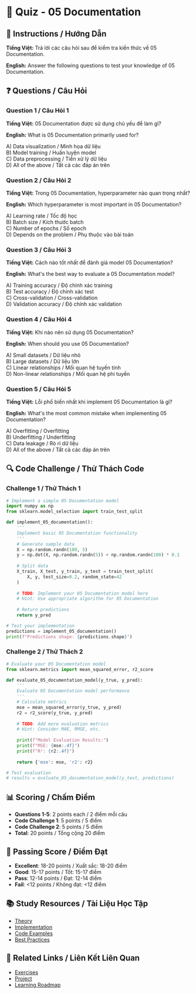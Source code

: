 # 🧠 Quiz - 05 Documentation

## 📝 Instructions / Hướng Dẫn

**Tiếng Việt:** Trả lời các câu hỏi sau để kiểm tra kiến thức về 05 Documentation.

**English:** Answer the following questions to test your knowledge of 05 Documentation.

## ❓ Questions / Câu Hỏi

### Question 1 / Câu Hỏi 1
**Tiếng Việt:** 05 Documentation được sử dụng chủ yếu để làm gì?

**English:** What is 05 Documentation primarily used for?

A) Data visualization / Minh họa dữ liệu  
B) Model training / Huấn luyện model  
C) Data preprocessing / Tiền xử lý dữ liệu  
D) All of the above / Tất cả các đáp án trên

### Question 2 / Câu Hỏi 2
**Tiếng Việt:** Trong 05 Documentation, hyperparameter nào quan trọng nhất?

**English:** Which hyperparameter is most important in 05 Documentation?

A) Learning rate / Tốc độ học  
B) Batch size / Kích thước batch  
C) Number of epochs / Số epoch  
D) Depends on the problem / Phụ thuộc vào bài toán

### Question 3 / Câu Hỏi 3
**Tiếng Việt:** Cách nào tốt nhất để đánh giá model 05 Documentation?

**English:** What's the best way to evaluate a 05 Documentation model?

A) Training accuracy / Độ chính xác training  
B) Test accuracy / Độ chính xác test  
C) Cross-validation / Cross-validation  
D) Validation accuracy / Độ chính xác validation

### Question 4 / Câu Hỏi 4
**Tiếng Việt:** Khi nào nên sử dụng 05 Documentation?

**English:** When should you use 05 Documentation?

A) Small datasets / Dữ liệu nhỏ  
B) Large datasets / Dữ liệu lớn  
C) Linear relationships / Mối quan hệ tuyến tính  
D) Non-linear relationships / Mối quan hệ phi tuyến

### Question 5 / Câu Hỏi 5
**Tiếng Việt:** Lỗi phổ biến nhất khi implement 05 Documentation là gì?

**English:** What's the most common mistake when implementing 05 Documentation?

A) Overfitting / Overfitting  
B) Underfitting / Underfitting  
C) Data leakage / Rò rỉ dữ liệu  
D) All of the above / Tất cả các đáp án trên

## 🔍 Code Challenge / Thử Thách Code

### Challenge 1 / Thử Thách 1
```python
# Implement a simple 05 Documentation model
import numpy as np
from sklearn.model_selection import train_test_split

def implement_05_documentation():
    '''
    Implement basic 05 Documentation functionality
    '''
    # Generate sample data
    X = np.random.randn(100, 5)
    y = np.dot(X, np.random.randn(5)) + np.random.randn(100) * 0.1
    
    # Split data
    X_train, X_test, y_train, y_test = train_test_split(
        X, y, test_size=0.2, random_state=42
    )
    
    # TODO: Implement your 05 Documentation model here
    # Hint: Use appropriate algorithm for 05 Documentation
    
    # Return predictions
    return y_pred

# Test your implementation
predictions = implement_05_documentation()
print(f"Predictions shape: {predictions.shape}")
```

### Challenge 2 / Thử Thách 2
```python
# Evaluate your 05 Documentation model
from sklearn.metrics import mean_squared_error, r2_score

def evaluate_05_documentation_model(y_true, y_pred):
    '''
    Evaluate 05 Documentation model performance
    '''
    # Calculate metrics
    mse = mean_squared_error(y_true, y_pred)
    r2 = r2_score(y_true, y_pred)
    
    # TODO: Add more evaluation metrics
    # Hint: Consider MAE, RMSE, etc.
    
    print(f"Model Evaluation Results:")
    print(f"MSE: {mse:.4f}")
    print(f"R²: {r2:.4f}")
    
    return {'mse': mse, 'r2': r2}

# Test evaluation
# results = evaluate_05_documentation_model(y_test, predictions)
```

## 📊 Scoring / Chấm Điểm

- **Questions 1-5**: 2 points each / 2 điểm mỗi câu
- **Code Challenge 1**: 5 points / 5 điểm
- **Code Challenge 2**: 5 points / 5 điểm
- **Total**: 20 points / Tổng cộng 20 điểm

## 🎯 Passing Score / Điểm Đạt

- **Excellent**: 18-20 points / Xuất sắc: 18-20 điểm
- **Good**: 15-17 points / Tốt: 15-17 điểm  
- **Pass**: 12-14 points / Đạt: 12-14 điểm
- **Fail**: <12 points / Không đạt: <12 điểm

## 📚 Study Resources / Tài Liệu Học Tập

- [Theory](./THEORY_05_documentation.md)
- [Implementation](./IMPLEMENTATION_05_documentation.md)
- [Code Examples](./CODE_EXAMPLES_05_documentation.md)
- [Best Practices](./BEST_PRACTICES_05_documentation.md)

## 🔗 Related Links / Liên Kết Liên Quan

- [Exercises](./EXERCISES_05_documentation.md)
- [Project](./PROJECT_05_documentation.md)
- [Learning Roadmap](./LEARNING_ROADMAP_05_documentation.md)
